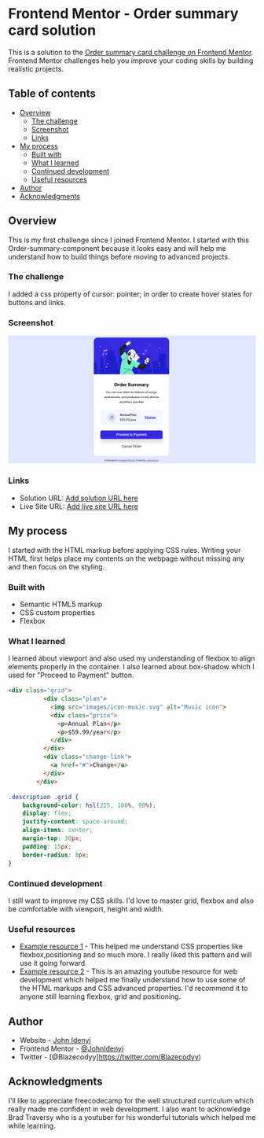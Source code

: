 # Frontend Mentor - Order summary card solution

This is a solution to the [Order summary card challenge on Frontend Mentor](https://www.frontendmentor.io/challenges/order-summary-component-QlPmajDUj). Frontend Mentor challenges help you improve your coding skills by building realistic projects. 

## Table of contents

- [Overview](#overview)
  - [The challenge](#the-challenge)
  - [Screenshot](#screenshot)
  - [Links](#links)
- [My process](#my-process)
  - [Built with](#built-with)
  - [What I learned](#what-i-learned)
  - [Continued development](#continued-development)
  - [Useful resources](#useful-resources)
- [Author](#author)
- [Acknowledgments](#acknowledgments)

## Overview
This is my first challenge since I joined Frontend Mentor. I started with this Order-summary-component because it looks easy and will help me understand how to build things before moving to advanced projects.

### The challenge

I added a css property of cursor: pointer; in order to create hover states for buttons and links.

### Screenshot

![](./images/screenshot.jpg)

### Links

- Solution URL: [Add solution URL here](https://your-solution-url.com)
- Live Site URL: [Add live site URL here](https://your-live-site-url.com)

## My process
  I started with the HTML markup before applying CSS rules. Writing your HTML first helps place my contents on the webpage without missing any and then focus on the styling.
### Built with

- Semantic HTML5 markup
- CSS custom properties
- Flexbox

### What I learned

I learned about viewport and also used my understanding of flexbox to align elements properly in the container. I also learned about box-shadow which I used for "Proceed to Payment" button.

```html
<div class="grid">
          <div class="plan">
            <img src="images/icon-music.svg" alt="Music icon">
            <div class="price">
              <p>Annual Plan</p>
              <p>$59.99/year</p>
            </div>
          </div>
          <div class="change-link">
            <a href="#">Change</a>
          </div>
        </div>
```
```css
.description .grid {
    background-color: hsl(225, 100%, 98%);
    display: flex;
    justify-content: space-around;
    align-items: center;
    margin-top: 30px;
    padding: 15px;
    border-radius: 8px;
} 
```

### Continued development

I still want to improve my CSS skills. I'd love to master grid, flexbox and also be comfortable with viewport, height and width.

### Useful resources

- [Example resource 1](https://www.freecodecamp.org/) - This helped me understand CSS properties like flexbox,positioning and so much more. I really liked this pattern and will use it going forward.
- [Example resource 2](https://www.youtube.com/c/TraversyMedia) - This is an amazing youtube resource for web development which helped me finally understand how to use some of the HTML markups and CSS advanced properties. I'd recommend it to anyone still learning flexbox, grid and positioning.

## Author

- Website - [John Idenyi](https://www.your-site.com)
- Frontend Mentor - [@JohnIdenyi](https://www.frontendmentor.io/profile/JohnIdenyi)
- Twitter - [@Blazecodyy]https://twitter.com/Blazecodyy)

## Acknowledgments

I'll like to appreciate freecodecamp for the well structured curriculum which really made me confident in web development. I also want to acknowledge Brad Traversy who is a youtuber for his wonderful tutorials which helped me while learning.